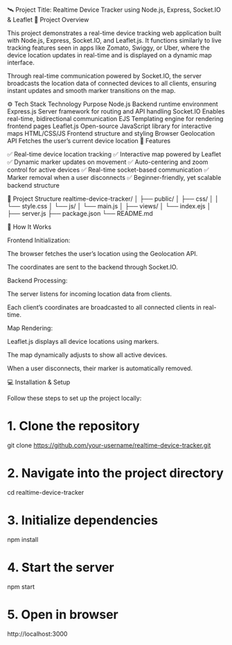 🛰️ Project Title: Realtime Device Tracker using Node.js, Express, Socket.IO & Leaflet
📖 Project Overview

This project demonstrates a real-time device tracking web application built with Node.js, Express, Socket.IO, and Leaflet.js.
It functions similarly to live tracking features seen in apps like Zomato, Swiggy, or Uber, where the device location updates in real-time and is displayed on a dynamic map interface.

Through real-time communication powered by Socket.IO, the server broadcasts the location data of connected devices to all clients, ensuring instant updates and smooth marker transitions on the map.

⚙️ Tech Stack
Technology	Purpose
Node.js	Backend runtime environment
Express.js	Server framework for routing and API handling
Socket.IO	Enables real-time, bidirectional communication
EJS	Templating engine for rendering frontend pages
Leaflet.js	Open-source JavaScript library for interactive maps
HTML/CSS/JS	Frontend structure and styling
Browser Geolocation API	Fetches the user’s current device location
🚀 Features

✅ Real-time device location tracking
✅ Interactive map powered by Leaflet
✅ Dynamic marker updates on movement
✅ Auto-centering and zoom control for active devices
✅ Real-time socket-based communication
✅ Marker removal when a user disconnects
✅ Beginner-friendly, yet scalable backend structure

📂 Project Structure
realtime-device-tracker/
│
├── public/
│   ├── css/
│   │   └── style.css
│   └── js/
│       └── main.js
│
├── views/
│   └── index.ejs
│
├── server.js
├── package.json
└── README.md

🧠 How It Works

Frontend Initialization:

The browser fetches the user’s location using the Geolocation API.

The coordinates are sent to the backend through Socket.IO.

Backend Processing:

The server listens for incoming location data from clients.

Each client’s coordinates are broadcasted to all connected clients in real-time.

Map Rendering:

Leaflet.js displays all device locations using markers.

The map dynamically adjusts to show all active devices.

When a user disconnects, their marker is automatically removed.

💻 Installation & Setup

Follow these steps to set up the project locally:

# 1. Clone the repository
git clone https://github.com/your-username/realtime-device-tracker.git

# 2. Navigate into the project directory
cd realtime-device-tracker

# 3. Initialize dependencies
npm install

# 4. Start the server
npm start

# 5. Open in browser
http://localhost:3000

